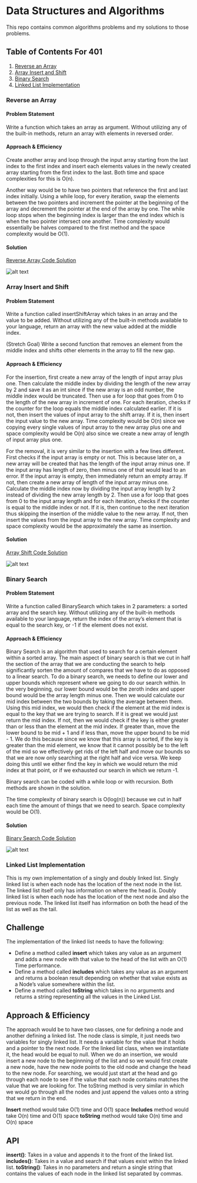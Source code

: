 # Data Structures and Algorithms 

This repo contains common algorithms problems and my solutions to those problems.

## Table of Contents For 401

1. [Reverse an Array](#reverse-an-array)
2. [Array Insert and Shift](#array-insert-and-shift)
3. [Binary Search](#binary-search)
4. [Linked List Implementation](#linked-list-implementation)

### Reverse an Array

#### Problem Statement

Write a function which takes an array as argument. Without utilizing any of the built-in methods, return an array with elements in reversed order.

#### Approach & Efficiency 

Create another array and loop through the input array starting from the last index to the first index and insert each elements values in the newly created array starting from the first index to the last. Both time and space complexities for this is O(n). 

Another way would be to have two pointers that reference the first and last index initially. Using a while loop, for every iteration, swap the elements between the two pointers and increment the pointer at the beginning of the array and decrement the pointer at the end of the array by one. The while loop stops when the beginning index is larger than the end index which is when the two pointer intersect one another. Time complexity would essentially be halves compared to the first method and the space complexity would be O(1).

#### Solution 

[Reverse Array Code Solution](https://github.com/TheQuangNguyen/data-structures-and-algorithms/blob/master/code401challenges/src/main/java/code401challenges/ArrayReverse.java)

![alt text](/assets/array-reverse.png)

### Array Insert and Shift

#### Problem Statement

Write a function called insertShiftArray which takes in an array and the value to be added. Without utilizing any of the built-in methods available to your language, return an array with the new value added at the middle index.

(Stretch Goal) Write a second function that removes an element from the middle index and shifts other elements in the array to fill the new gap.

#### Approach & Efficiency

For the insertion, first create a new array of the length of input array plus one. Then calculate the middle index by dividing the length of the new array by 2 and save it as an int since if the new array is an odd number, the middle index would be truncated. Then use a for loop that goes from 0 to the length of the new array in increment of one. For each iteration, checks if the counter for the loop equals the middle index calculated earlier. If it is not, then insert the values of input array to the shift array. If it is, then insert the input value to the new array. Time complexity would be O(n) since we copying every single values of input array to the new array plus one and space complexity would be O(n) also since we create a new array of length of input array plus one. 

For the removal, it is very similar to the insertion with a few lines different. First checks if the input array is empty or not. This is because later on, a new array will be created that has the length of the input array minus one. If the input array has length of zero, then minus one of that would lead to an error. If the input array is empty, then immediately return an empty array. If not, then create a new array of length of the input array minus one. Calculate the middle index now by dividing the input array length by 2 instead of dividing the new array length by 2. Then use a for loop that goes from 0 to the input array length and for each iteration, checks if the counter is equal to the middle index or not. If it is, then continue to the next iteration thus skipping the insertion of the middle value to the new array. If not, then insert the values from the input array to the new array. Time complexity and space complexity would be the approximately the same as insertion.

#### Solution 

[Array Shift Code Solution](https://github.com/TheQuangNguyen/data-structures-and-algorithms/blob/master/code401challenges/src/main/java/code401challenges/ArrayShift.java)

![alt text](/assets/array-shift.png)

### Binary Search

#### Problem Statement

Write a function called BinarySearch which takes in 2 parameters: a sorted array and the search key. Without utilizing any of the built-in methods available to your language, return the index of the array’s element that is equal to the search key, or -1 if the element does not exist.

#### Approach & Efficiency

Binary Search is an algorithm that used to search for a certain element within a sorted array. The main aspect of binary search is that we cut in half the section of the array that we are conducting the search to help significantly sorten the amount of compares that we have to do as opposed to a linear search. To do a binary search, we needs to define our lower and upper bounds which represent where we going to do our search within. In the very beginning, our lower bound would be the zeroth index and upper bound would be the array length minus one. Then we would calculate our mid index between the two bounds by taking the average between them. Using this mid index, we would then check if the element at the mid index is equal to the key that we are trying to search. If it is great we would just return the mid index. If not, then we would check if the key is either greater than or less than the element at the mid index. If greater than, move the lower bound to be mid + 1 and if less than, move the upper bound to be mid - 1. We do this because since we know that this array is sorted, if the key is greater than the mid element, we know that it cannot possibly be to the left of the mid so we effectively get rids of the left half and move our bounds so that we are now only searching at the right half and vice versa. We keep doing this until we either find the key in which we would return the mid index at that point, or if we exhausted our search in which we return -1. 

Binary search can be coded with a while loop or with recursion. Both methods are shown in the solution. 

The time complexity of binary search is O(log(n)) because we cut in half each time the amount of things that we need to search. Space complexity would be O(1).

#### Solution 

[Binary Search Code Solution](https://github.com/TheQuangNguyen/data-structures-and-algorithms/blob/master/code401challenges/src/main/java/code401challenges/BinarySearch.java)

![alt text](/assets/binary-search.png)

### Linked List Implementation
This is my own implementation of a singly and doubly linked list. Singly linked list is when each node has the location of the next node in the list. The linked list itself only has information on where the head is. Doubly linked list is when each node has the location of the next node and also the previous node. The linked list itself has information on both the head of the list as well as the tail. 

## Challenge
The implementation of the linked list needs to have the following:
* Define a method called **insert** which takes any value as an argument and adds a new node with that value to the head of the list with an O(1) Time performance.
* Define a method called **includes** which takes any value as an argument and returns a boolean result depending on whether that value exists as a Node’s value somewhere within the list.
* Define a method called **toString** which takes in no arguments and returns a string representing all the values in the Linked List.

## Approach & Efficiency
The approach would be to have two classes, one for defining a node and another defining a linked list. The node class is simple, it just needs two variables for singly linked list. It needs a variable for the value that it holds and a pointer to the next node. For the linked list class, when we instantiate it, the head would be equal to null. When we do an insertion, we would insert a new node to the beginnning of the list and so we would first create a new node, have the new node points to the old node and change the head to the new node. For searching, we would just start at the head and go through each node to see if the value that each node contains matches the value that we are looking for. The toString method is very similar in which we would go through all the nodes and just append the values onto a string that we return in the end. 

**Insert** method would take O(1) time and O(1) space
**Includes** method would take O(n) time and O(1) space
**toString** method would take O(n) time and O(n) space

## API

**insert()**: Takes in a value and appends it to the front of the linked list.
**includes()**: Takes in a value and search if that values exist within the linked list. 
**toString()**: Takes in no parameters and return a single string that contains the values of each node in the linked list separated by commas. 